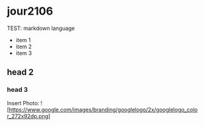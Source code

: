 # jour2106
TEST: markdown language

* item 1
* item 2
* item 3

## head 2

### head 3

Insert Photo:
! [https://www.google.com/images/branding/googlelogo/2x/googlelogo_color_272x92dp.png]
